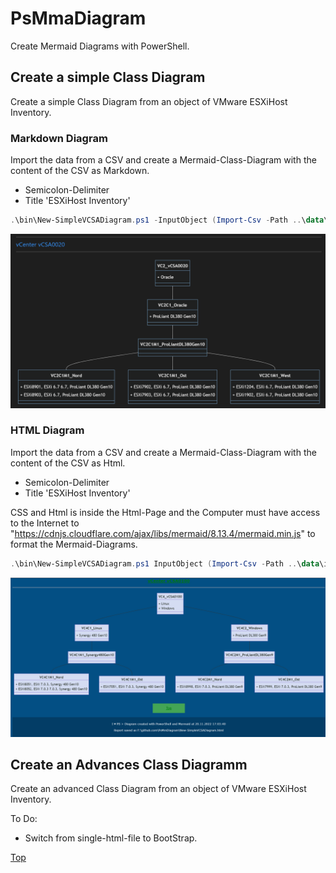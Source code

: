 # PsMmaDiagram

Create Mermaid Diagrams with PowerShell.

## Create a simple Class Diagram

Create a simple Class Diagram from an object of VMware ESXiHost Inventory.

### Markdown Diagram

Import the data from a CSV and create a Mermaid-Class-Diagram with the content of the CSV as Markdown.

- Semicolon-Delimiter
- Title 'ESXiHost Inventory'

````PowerShell
.\bin\New-SimpleVCSADiagram.ps1 -InputObject (Import-Csv -Path ..\data\inventory.csv -Delimiter ';') -Title 'ESXiHost Inventory'
````

![New-vCenterDiagram](./img/PsMmDiagram-md.png)

### HTML Diagram

Import the data from a CSV and create a Mermaid-Class-Diagram with the content of the CSV as Html.

- Semicolon-Delimiter
- Title 'ESXiHost Inventory'

CSS and Html is inside the Html-Page and the Computer must have access to the Internet to "https://cdnjs.cloudflare.com/ajax/libs/mermaid/8.13.4/mermaid.min.js" to format the Mermaid-Diagrams.

````PowerShell
.\bin\New-SimpleVCSADiagram.ps1 InputObject (Import-Csv -Path ..\data\inventory.csv -Delimiter ';') -Title 'ESXiHost Inventory' -Title 'ESXiHost Inventory' -Html
````

![New-vCenterDiagram](./img/PsMmDiagram-html.png)

## Create an Advances Class Diagramm

Create an advanced Class Diagram from an object of VMware ESXiHost Inventory.

To Do:

- Switch from single-html-file to BootStrap.

[Top](#)
